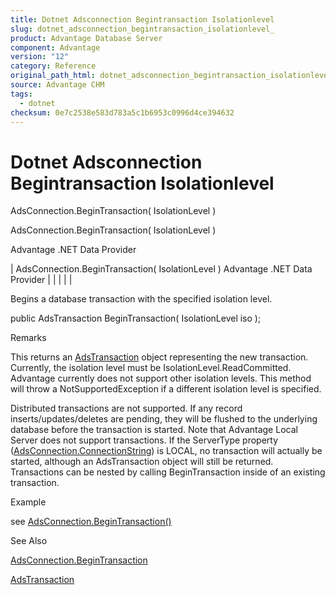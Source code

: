 ```yaml
---
title: Dotnet Adsconnection Begintransaction Isolationlevel
slug: dotnet_adsconnection_begintransaction_isolationlevel_
product: Advantage Database Server
component: Advantage
version: "12"
category: Reference
original_path_html: dotnet_adsconnection_begintransaction_isolationlevel_.htm
source: Advantage CHM
tags:
  - dotnet
checksum: 0e7c2538e583d783a5c1b6953c0996d4ce394632
---
```


# Dotnet Adsconnection Begintransaction Isolationlevel

AdsConnection.BeginTransaction( IsolationLevel )

AdsConnection.BeginTransaction( IsolationLevel )

Advantage .NET Data Provider

| AdsConnection.BeginTransaction( IsolationLevel )  Advantage .NET Data Provider |  |  |  |  |

Begins a database transaction with the specified isolation level.

public AdsTransaction BeginTransaction( IsolationLevel iso );

Remarks

This returns an [AdsTransaction](dotnet_adstransaction.md) object representing the new transaction. Currently, the isolation level must be IsolationLevel.ReadCommitted. Advantage currently does not support other isolation levels. This method will throw a NotSupportedException if a different isolation level is specified.

Distributed transactions are not supported. If any record inserts/updates/deletes are pending, they will be flushed to the underlying database before the transaction is started. Note that Advantage Local Server does not support transactions. If the ServerType property ([AdsConnection.ConnectionString](dotnet_adsconnection_connectionstring.md)) is LOCAL, no transaction will actually be started, although an AdsTransaction object will still be returned. Transactions can be nested by calling BeginTransaction inside of an existing transaction.

Example

see [AdsConnection.BeginTransaction()](dotnet_adsconnection_begintransaction_.md)

See Also

[AdsConnection.BeginTransaction](dotnet_adsconnection_begintransaction_.md)

[AdsTransaction](dotnet_adstransaction.md)
